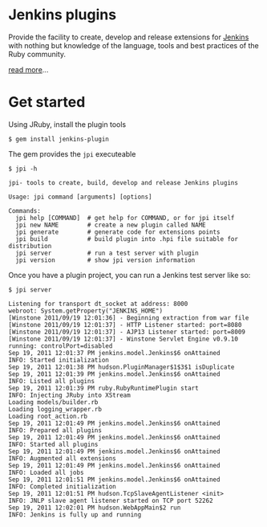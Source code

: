 # Jenkins plugins

Provide the facility to create, develop and release extensions for [Jenkins](http://jenkins-ci.org) with nothing but knowledge of the language, tools and best practices of the Ruby community.

[read more](http://blog.thefrontside.net/2011/05/12/what-it-take-to-bring-ruby-to-jenkins)...

# Get started

Using JRuby, install the plugin tools

    $ gem install jenkins-plugin

The gem provides the `jpi` executeable

    $ jpi -h

    jpi- tools to create, build, develop and release Jenkins plugins

    Usage: jpi command [arguments] [options]

    Commands:
      jpi help [COMMAND]  # get help for COMMAND, or for jpi itself
      jpi new NAME        # create a new plugin called NAME
      jpi generate        # generate code for extensions points
      jpi build           # build plugin into .hpi file suitable for distribution
      jpi server          # run a test server with plugin
      jpi version         # show jpi version information

Once you have a plugin project, you can run a Jenkins test server like so:

    $ jpi server

    Listening for transport dt_socket at address: 8000
    webroot: System.getProperty("JENKINS_HOME")
    [Winstone 2011/09/19 12:01:36] - Beginning extraction from war file
    [Winstone 2011/09/19 12:01:37] - HTTP Listener started: port=8080
    [Winstone 2011/09/19 12:01:37] - AJP13 Listener started: port=8009
    [Winstone 2011/09/19 12:01:37] - Winstone Servlet Engine v0.9.10 running: controlPort=disabled
    Sep 19, 2011 12:01:37 PM jenkins.model.Jenkins$6 onAttained
    INFO: Started initialization
    Sep 19, 2011 12:01:38 PM hudson.PluginManager$1$3$1 isDuplicate
    Sep 19, 2011 12:01:39 PM jenkins.model.Jenkins$6 onAttained
    INFO: Listed all plugins
    Sep 19, 2011 12:01:39 PM ruby.RubyRuntimePlugin start
    INFO: Injecting JRuby into XStream
    Loading models/builder.rb
    Loading logging_wrapper.rb
    Loading root_action.rb
    Sep 19, 2011 12:01:49 PM jenkins.model.Jenkins$6 onAttained
    INFO: Prepared all plugins
    Sep 19, 2011 12:01:49 PM jenkins.model.Jenkins$6 onAttained
    INFO: Started all plugins
    Sep 19, 2011 12:01:49 PM jenkins.model.Jenkins$6 onAttained
    INFO: Augmented all extensions
    Sep 19, 2011 12:01:49 PM jenkins.model.Jenkins$6 onAttained
    INFO: Loaded all jobs
    Sep 19, 2011 12:01:51 PM jenkins.model.Jenkins$6 onAttained
    INFO: Completed initialization
    Sep 19, 2011 12:01:51 PM hudson.TcpSlaveAgentListener <init>
    INFO: JNLP slave agent listener started on TCP port 52262
    Sep 19, 2011 12:02:01 PM hudson.WebAppMain$2 run
    INFO: Jenkins is fully up and running



